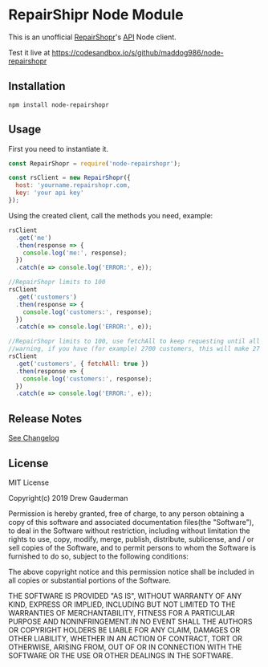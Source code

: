 # RepairShipr Node Module

This is an unofficial [RepairShopr](https://www.repairshopr.com/)'s [API](https://feedback.repairshopr.com/knowledgebase/articles/376312-repairshopr-http-rest-api) Node client.

Test it live at https://codesandbox.io/s/github/maddog986/node-repairshopr

## Installation

```
npm install node-repairshopr
```

## Usage

First you need to instantiate it.

```javascript
const RepairShopr = require('node-repairshopr');

const rsClient = new RepairShopr({
  host: 'yourname.repairshopr.com,
  key: 'your api key'
});
```

Using the created client, call the methods you need, example:

```javascript
rsClient
  .get('me')
  .then(response => {
    console.log('me:', response);
  })
  .catch(e => console.log('ERROR:', e));

//RepairShopr limits to 100
rsClient
  .get('customers')
  .then(response => {
    console.log('customers:', response);
  })
  .catch(e => console.log('ERROR:', e));

//RepairShopr limits to 100, use fetchAll to keep requesting until all customers are fetched
//warning, if you have (for example) 2700 customers, this will make 27 API requests.
rsClient
  .get('customers', { fetchAll: true })
  .then(response => {
    console.log('customers:', response);
  })
  .catch(e => console.log('ERROR:', e));
```

## Release Notes

[See Changelog](https://github.com/maddog986/node-repairshopr/blob/master/CHANGELOG.md)

## License

MIT License

Copyright(c) 2019 Drew Gauderman

Permission is hereby granted, free of charge, to any person obtaining a copy
of this software and associated documentation files(the "Software"), to deal
  in the Software without restriction, including without limitation the rights
to use, copy, modify, merge, publish, distribute, sublicense, and / or sell
copies of the Software, and to permit persons to whom the Software is
furnished to do so, subject to the following conditions:

The above copyright notice and this permission notice shall be included in all
copies or substantial portions of the Software.

THE SOFTWARE IS PROVIDED "AS IS", WITHOUT WARRANTY OF ANY KIND, EXPRESS OR
IMPLIED, INCLUDING BUT NOT LIMITED TO THE WARRANTIES OF MERCHANTABILITY,
  FITNESS FOR A PARTICULAR PURPOSE AND NONINFRINGEMENT.IN NO EVENT SHALL THE
AUTHORS OR COPYRIGHT HOLDERS BE LIABLE FOR ANY CLAIM, DAMAGES OR OTHER
LIABILITY, WHETHER IN AN ACTION OF CONTRACT, TORT OR OTHERWISE, ARISING FROM,
  OUT OF OR IN CONNECTION WITH THE SOFTWARE OR THE USE OR OTHER DEALINGS IN THE
SOFTWARE.
